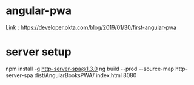 # angular-pwa

Link : https://developer.okta.com/blog/2019/01/30/first-angular-pwa

# server setup

npm install -g http-server-spa@1.3.0
ng build --prod --source-map
http-server-spa dist/AngularBooksPWA/ index.html 8080